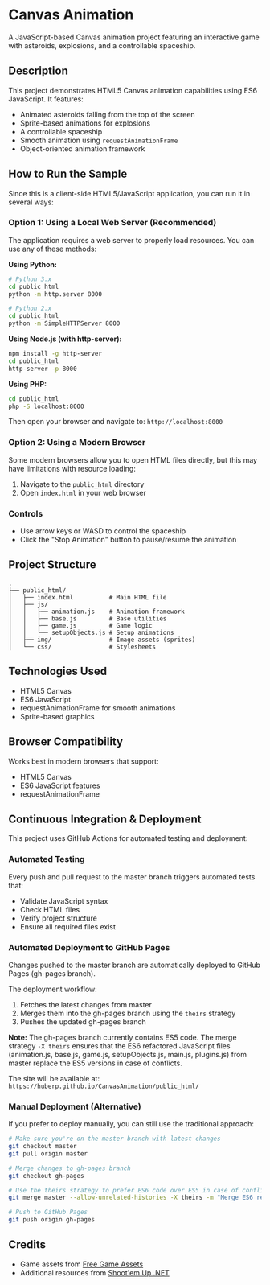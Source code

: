 # Canvas Animation

A JavaScript-based Canvas animation project featuring an interactive game with asteroids, explosions, and a controllable spaceship.

## Description

This project demonstrates HTML5 Canvas animation capabilities using ES6 JavaScript. It features:
- Animated asteroids falling from the top of the screen
- Sprite-based animations for explosions
- A controllable spaceship
- Smooth animation using `requestAnimationFrame`
- Object-oriented animation framework

## How to Run the Sample

Since this is a client-side HTML5/JavaScript application, you can run it in several ways:

### Option 1: Using a Local Web Server (Recommended)

The application requires a web server to properly load resources. You can use any of these methods:

**Using Python:**
```bash
# Python 3.x
cd public_html
python -m http.server 8000

# Python 2.x
cd public_html
python -m SimpleHTTPServer 8000
```

**Using Node.js (with http-server):**
```bash
npm install -g http-server
cd public_html
http-server -p 8000
```

**Using PHP:**
```bash
cd public_html
php -S localhost:8000
```

Then open your browser and navigate to: `http://localhost:8000`

### Option 2: Using a Modern Browser

Some modern browsers allow you to open HTML files directly, but this may have limitations with resource loading:

1. Navigate to the `public_html` directory
2. Open `index.html` in your web browser

### Controls

- Use arrow keys or WASD to control the spaceship
- Click the "Stop Animation" button to pause/resume the animation

## Project Structure

```
.
├── public_html/
│   ├── index.html          # Main HTML file
│   ├── js/
│   │   ├── animation.js    # Animation framework
│   │   ├── base.js         # Base utilities
│   │   ├── game.js         # Game logic
│   │   └── setupObjects.js # Setup animations
│   ├── img/                # Image assets (sprites)
│   └── css/                # Stylesheets
```

## Technologies Used

- HTML5 Canvas
- ES6 JavaScript
- requestAnimationFrame for smooth animations
- Sprite-based graphics

## Browser Compatibility

Works best in modern browsers that support:
- HTML5 Canvas
- ES6 JavaScript features
- requestAnimationFrame

## Continuous Integration & Deployment

This project uses GitHub Actions for automated testing and deployment:

### Automated Testing
Every push and pull request to the master branch triggers automated tests that:
- Validate JavaScript syntax
- Check HTML files
- Verify project structure
- Ensure all required files exist

### Automated Deployment to GitHub Pages

Changes pushed to the master branch are automatically deployed to GitHub Pages (gh-pages branch).

The deployment workflow:
1. Fetches the latest changes from master
2. Merges them into the gh-pages branch using the `theirs` strategy
3. Pushes the updated gh-pages branch

**Note:** The gh-pages branch currently contains ES5 code. The merge strategy `-X theirs` ensures that the ES6 refactored JavaScript files (animation.js, base.js, game.js, setupObjects.js, main.js, plugins.js) from master replace the ES5 versions in case of conflicts.

The site will be available at: `https://huberp.github.io/CanvasAnimation/public_html/`

### Manual Deployment (Alternative)

If you prefer to deploy manually, you can still use the traditional approach:

```bash
# Make sure you're on the master branch with latest changes
git checkout master
git pull origin master

# Merge changes to gh-pages branch
git checkout gh-pages

# Use the theirs strategy to prefer ES6 code over ES5 in case of conflicts
git merge master --allow-unrelated-histories -X theirs -m "Merge ES6 refactored code to gh-pages"

# Push to GitHub Pages
git push origin gh-pages
```

## Credits

- Game assets from [Free Game Assets](http://freegameassets.blogspot.de/)
- Additional resources from [Shoot'em Up .NET](http://www.codeproject.com/Articles/677417/Shootem-Up-NET)

